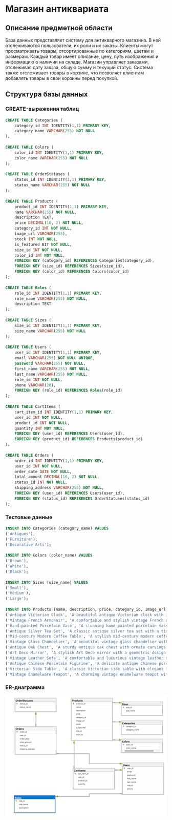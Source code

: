 # Магазин антиквариата

## Описание предметной области

База данных представляет систему для антикварного магазина. В ней отслеживаются пользователи, их роли и их заказы. Клиенты могут просматривать товары, отсортированные по категориям, цветам и размерам. Каждый товар имеет описание, цену, путь изображения и информацию о наличии на складе. Магазин управляет заказами, отслеживая дату заказа, общую сумму и текущий статус. Система также отслеживает товары в корзине, что позволяет клиентам добавлять товары в свои корзины перед покупкой.

## Структура базы данных

### CREATE-выражения таблиц
```sql
CREATE TABLE Categories (
    category_id INT IDENTITY(1,1) PRIMARY KEY,
    category_name VARCHAR(255) NOT NULL
);

CREATE TABLE Colors (
    color_id INT IDENTITY(1,1) PRIMARY KEY,
    color_name VARCHAR(255) NOT NULL
);

CREATE TABLE OrderStatuses (
    status_id INT IDENTITY(1,1) PRIMARY KEY,
    status_name VARCHAR(255) NOT NULL
);

CREATE TABLE Products (
    product_id INT IDENTITY(1,1) PRIMARY KEY,
    name VARCHAR(255) NOT NULL,
    description TEXT,
    price DECIMAL(10, 2) NOT NULL,
    category_id INT NOT NULL,
    image_url VARCHAR(255),
    stock INT NOT NULL,
    is_featured BIT NOT NULL,
    size_id INT NOT NULL,
    color_id INT NOT NULL,
    FOREIGN KEY (category_id) REFERENCES Categories(category_id),
    FOREIGN KEY (size_id) REFERENCES Sizes(size_id),
    FOREIGN KEY (color_id) REFERENCES Colors(color_id)
);

CREATE TABLE Roles (
    role_id INT IDENTITY(1,1) PRIMARY KEY,
    role_name VARCHAR(255) NOT NULL,
    description TEXT
);

CREATE TABLE Sizes (
    size_id INT IDENTITY(1,1) PRIMARY KEY,
    size_name VARCHAR(255) NOT NULL
);

CREATE TABLE Users (
    user_id INT IDENTITY(1,1) PRIMARY KEY,
    email VARCHAR(255) NOT NULL UNIQUE,
    password VARCHAR(255) NOT NULL,
    first_name VARCHAR(255) NOT NULL,
    last_name VARCHAR(255) NOT NULL,
    role_id INT NOT NULL,
    phone VARCHAR(20),
    FOREIGN KEY (role_id) REFERENCES Roles(role_id)
);

CREATE TABLE CartItems (
    cart_item_id INT IDENTITY(1,1) PRIMARY KEY,
    user_id INT NOT NULL,
    product_id INT NOT NULL,
    quantity INT NOT NULL,
    FOREIGN KEY (user_id) REFERENCES Users(user_id),
    FOREIGN KEY (product_id) REFERENCES Products(product_id)
);

CREATE TABLE Orders (
    order_id INT IDENTITY(1,1) PRIMARY KEY,
    user_id INT NOT NULL,
    order_date DATE NOT NULL,
    total_amount DECIMAL(10, 2) NOT NULL,
    status_id INT NOT NULL,
    shipping_address VARCHAR(255) NOT NULL,
    FOREIGN KEY (user_id) REFERENCES Users(user_id),
    FOREIGN KEY (status_id) REFERENCES OrderStatuses(status_id)
);
```

### Тестовые данные
```sql
INSERT INTO Categories (category_name) VALUES
('Antiques'),
('Furniture'),
('Decorative Arts');

INSERT INTO Colors (color_name) VALUES
('Brown'),
('White'),
('Black');

INSERT INTO Sizes (size_name) VALUES
('Small'),
('Medium'),
('Large');

INSERT INTO Products (name, description, price, category_id, image_url, stock, is_featured, size_id, color_id) VALUES
('Antique Victorian Clock', 'A beautiful antique Victorian clock with intricate details and a delicate chime.', 1500.00, 1, 'clock.jpg', 1, 1, 2, 1),
('Vintage French Armchair', 'A comfortable and stylish vintage French armchair with elegant upholstery.', 800.00, 2, 'armchair.jpg', 2, 1, 1, 2),
('Hand-painted Porcelain Vase', 'A stunning hand-painted porcelain vase with a unique floral design.', 350.00, 3, 'vase.jpg', 5, 0, 3, 3),
('Antique Silver Tea Set', 'A classic antique silver tea set with a timeless design.', 1200.00, 1, 'teaset.jpg', 1, 1, 2, 1),
('Mid-century Modern Coffee Table', 'A stylish mid-century modern coffee table with a sleek design.', 700.00, 2, 'coffeetable.jpg', 3, 0, 2, 2),
('Vintage Glass Chandelier', 'A beautiful vintage glass chandelier with sparkling crystals.', 900.00, 3, 'chandelier.jpg', 2, 1, 1, 3),
('Antique Oak Chest', 'A sturdy antique oak chest with ornate carvings.', 1000.00, 1, 'chest.jpg', 1, 0, 3, 1),
('Art Deco Mirror', 'A stylish Art Deco mirror with a geometric design.', 450.00, 3, 'mirror.jpg', 4, 1, 2, 2),
('Vintage Leather Sofa', 'A comfortable and luxurious vintage leather sofa.', 1800.00, 2, 'sofa.jpg', 1, 0, 1, 1),
('Antique Chinese Porcelain Figurine', 'A delicate antique Chinese porcelain figurine with intricate details.', 250.00, 3, 'figurine.jpg', 3, 1, 3, 3),
('Victorian Side Table', 'A classic Victorian side table with elegant turned legs.', 600.00, 2, 'sidetable.jpg', 2, 0, 2, 1),
('Vintage Enamelware Teapot', 'A charming vintage enamelware teapot with a vibrant color.', 150.00, 1, 'teapot.jpg', 5, 0, 1, 2);
```

### ER-диаграмма

![ER](attachments/Ssms_AsksyjszP7.png "MSSMS ER Diagram")
